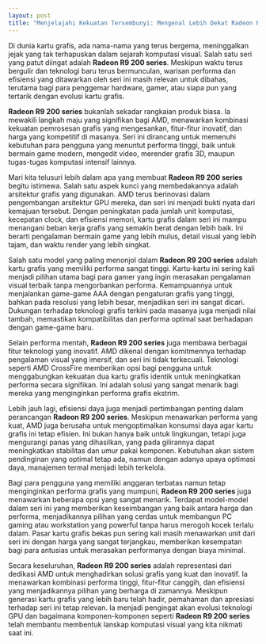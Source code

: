 ```yaml
---
layout: post
title: "Menjelajahi Kekuatan Tersembunyi: Mengenal Lebih Dekat Radeon R9 200 Series"
---
```


Di dunia kartu grafis, ada nama-nama yang terus bergema, meninggalkan jejak yang tak terhapuskan dalam sejarah komputasi visual. Salah satu seri yang patut diingat adalah **Radeon R9 200 series**. Meskipun waktu terus bergulir dan teknologi baru terus bermunculan, warisan performa dan efisiensi yang ditawarkan oleh seri ini masih relevan untuk dibahas, terutama bagi para penggemar hardware, gamer, atau siapa pun yang tertarik dengan evolusi kartu grafis.

**Radeon R9 200 series** bukanlah sekadar rangkaian produk biasa. Ia mewakili langkah maju yang signifikan bagi AMD, menawarkan kombinasi kekuatan pemrosesan grafis yang mengesankan, fitur-fitur inovatif, dan harga yang kompetitif di masanya. Seri ini dirancang untuk memenuhi kebutuhan para pengguna yang menuntut performa tinggi, baik untuk bermain game modern, mengedit video, merender grafis 3D, maupun tugas-tugas komputasi intensif lainnya.

Mari kita telusuri lebih dalam apa yang membuat **Radeon R9 200 series** begitu istimewa. Salah satu aspek kunci yang membedakannya adalah arsitektur grafis yang digunakan. AMD terus berinovasi dalam pengembangan arsitektur GPU mereka, dan seri ini menjadi bukti nyata dari kemajuan tersebut. Dengan peningkatan pada jumlah unit komputasi, kecepatan clock, dan efisiensi memori, kartu grafis dalam seri ini mampu menangani beban kerja grafis yang semakin berat dengan lebih baik. Ini berarti pengalaman bermain game yang lebih mulus, detail visual yang lebih tajam, dan waktu render yang lebih singkat.

Salah satu model yang paling menonjol dalam **Radeon R9 200 series** adalah kartu grafis yang memiliki performa sangat tinggi. Kartu-kartu ini sering kali menjadi pilihan utama bagi para gamer yang ingin merasakan pengalaman visual terbaik tanpa mengorbankan performa. Kemampuannya untuk menjalankan game-game AAA dengan pengaturan grafis yang tinggi, bahkan pada resolusi yang lebih besar, menjadikan seri ini sangat dicari. Dukungan terhadap teknologi grafis terkini pada masanya juga menjadi nilai tambah, memastikan kompatibilitas dan performa optimal saat berhadapan dengan game-game baru.

Selain performa mentah, **Radeon R9 200 series** juga membawa berbagai fitur teknologi yang inovatif. AMD dikenal dengan komitmennya terhadap pengalaman visual yang imersif, dan seri ini tidak terkecuali. Teknologi seperti AMD CrossFire memberikan opsi bagi pengguna untuk menggabungkan kekuatan dua kartu grafis identik untuk meningkatkan performa secara signifikan. Ini adalah solusi yang sangat menarik bagi mereka yang menginginkan performa grafis ekstrim.

Lebih jauh lagi, efisiensi daya juga menjadi pertimbangan penting dalam perancangan **Radeon R9 200 series**. Meskipun menawarkan performa yang kuat, AMD juga berusaha untuk mengoptimalkan konsumsi daya agar kartu grafis ini tetap efisien. Ini bukan hanya baik untuk lingkungan, tetapi juga mengurangi panas yang dihasilkan, yang pada gilirannya dapat meningkatkan stabilitas dan umur pakai komponen. Kebutuhan akan sistem pendinginan yang optimal tetap ada, namun dengan adanya upaya optimasi daya, manajemen termal menjadi lebih terkelola.

Bagi para pengguna yang memiliki anggaran terbatas namun tetap menginginkan performa grafis yang mumpuni, **Radeon R9 200 series** juga menawarkan beberapa opsi yang sangat menarik. Terdapat model-model dalam seri ini yang memberikan keseimbangan yang baik antara harga dan performa, menjadikannya pilihan yang cerdas untuk membangun PC gaming atau workstation yang powerful tanpa harus merogoh kocek terlalu dalam. Pasar kartu grafis bekas pun sering kali masih menawarkan unit dari seri ini dengan harga yang sangat terjangkau, memberikan kesempatan bagi para antusias untuk merasakan performanya dengan biaya minimal.

Secara keseluruhan, **Radeon R9 200 series** adalah representasi dari dedikasi AMD untuk menghadirkan solusi grafis yang kuat dan inovatif. Ia menawarkan kombinasi performa tinggi, fitur-fitur canggih, dan efisiensi yang menjadikannya pilihan yang berharga di zamannya. Meskipun generasi kartu grafis yang lebih baru telah hadir, pemahaman dan apresiasi terhadap seri ini tetap relevan. Ia menjadi pengingat akan evolusi teknologi GPU dan bagaimana komponen-komponen seperti **Radeon R9 200 series** telah membantu membentuk lanskap komputasi visual yang kita nikmati saat ini.
